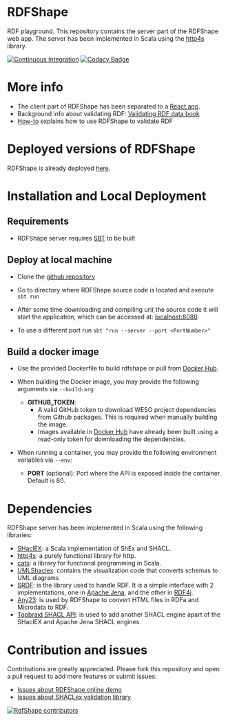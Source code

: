 # RDFShape

RDF playground. This repository contains the server part of the RDFShape web
app. The server has been implemented in Scala using
the [http4s](https://http4s.org/) library.

[![Continuous Integration](https://github.com/weso/rdfshape/actions/workflows/ci.yml/badge.svg)](https://github.com/weso/rdfshape/actions/workflows/ci.yml)
[![Codacy Badge](https://api.codacy.com/project/badge/Grade/2ad10ec42b6a4bb389aeb114fe192f21)](https://www.codacy.com/gh/weso/rdfshape?utm_source=github.com&amp;utm_medium=referral&amp;utm_content=weso/rdfshape&amp;utm_campaign=Badge_Grade)

# More info

* The client part of RDFShape has been separated to
  a [React app](https://github.com/weso/rdfshape-client).
* Background info about validating
  RDF: [Validating RDF data book](http://book.validatingrdf.com)
* [How-to](https://github.com/labra/rdfshape/wiki/Tutorial) explains how to use
  RDFShape to validate RDF

# Deployed versions of RDFShape

RDFShape is already deployed [here](http://rdfshape.weso.es).

# Installation and Local Deployment

## Requirements

* RDFShape server requires [SBT](https://www.scala-sbt.org/) to be built

## Deploy at local machine

* Clone the [github repository](https://github.com/labra/rdfshape)

* Go to directory where RDFShape source code is located and execute `sbt run`

* After some time downloading and compiling uri(
  the source code it will start the application, which can be accessed
  at: [localhost:8080](http://localhost:8080)

* To use a different port run `sbt "run --server --port <PortNumber>"`

## Build a docker image

* Use the provided Dockerfile to build rdfshape or pull from [Docker Hub](https://hub.docker.com/r/wesogroup/rdfshape-api).
* When building the Docker image, you may provide the following arguments
  via `--build-arg`:
    * **GITHUB_TOKEN**:
        - A valid GitHub token to download WESO project dependencies from Github
          packages. This is required when manually building the image.
        - Images available
          in [Docker Hub](https://hub.docker.com/r/wesogroup/rdfshape-api) have
          already been built using a read-only token for downloading the
          dependencies.

* When running a container, you may provide the following environment variables
  via `--env`:
    - **PORT** (optional): Port where the API is exposed inside the container. Default is 80.

# Dependencies

RDFShape server has been implemented in Scala using the following libraries:

* [SHaclEX](https://github.com/labra/shaclex): a Scala implementation of ShEx
  and SHACL.
* [http4s](https://http4s.org/): a purely functional library for http.
* [cats](https://typelevel.org/cats/): a library for functional programming in
  Scala.
* [UMLShaclex](https://github.com/labra/shaclex): contains the visualization
  code that converts schemas to UML diagrams
* [SRDF](http://www.weso.es/srdf/): is the library used to handle RDF. It is a
  simple interface with 2 implementations, one
  in [Apache Jena](https://jena.apache.org/), and the other
  in [RDF4j](https://rdf4j.org/).
* [Any23](https://any23.apache.org/): is used by RDFShape to convert HTML files
  in RDFa and Microdata to RDF.
* [Topbraid SHACL API](https://github.com/TopQuadrant/shacl): is used to add
  another SHACL engine apart of the SHaclEX and Apache Jena SHACL engines.

# Contribution and issues

Contributions are greatly appreciated. Please fork this repository and open a
pull request to add more features or submit issues:

* [Issues about RDFShape online demo](https://github.com/labra/rdfshape/issues)
* [Issues about SHACLex validation library](https://github.com/labra/shaclex/issues)

<a href="https://github.com/weso/rdfshape/graphs/contributors">
  <img src="https://contributors-img.web.app/image?repo=weso/rdfshape"  alt="RdfShape contributors"/>
</a>
